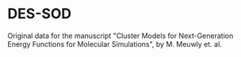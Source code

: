 # DES-SOD
Original data for the manuscript "Cluster Models for Next-Generation Energy Functions for Molecular Simulations", by M. Meuwly et. al.
